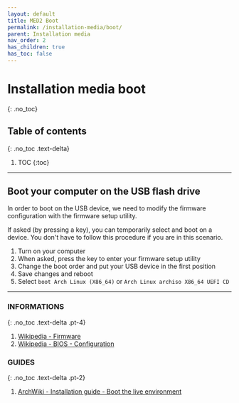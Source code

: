 ```yaml
---
layout: default
title: MED2 Boot
permalink: /installation-media/boot/
parent: Installation media
nav_order: 2
has_children: true
has_toc: false
---
```


# Installation media boot
{: .no_toc}

## Table of contents
{: .no_toc .text-delta}

1. TOC
{:toc}

---

## Boot your computer on the USB flash drive

In order to boot on the USB device, we need to modify the firmware configuration with the firmware setup utility.

If asked (by pressing a key), you can temporarily select and boot on a device. You don't have to follow this procedure if you are in this scenario.

1. Turn on your computer
1. When asked, press the key to enter your firmware setup utility
1. Change the boot order and put your USB device in the first position
1. Save changes and reboot
1. Select `boot Arch Linux (X86_64)` or `Arch Linux archiso X86_64 UEFI CD`

---

### INFORMATIONS
{: .no_toc .text-delta .pt-4}

1. [Wikipedia - Firmware](https://en.wikipedia.org/wiki/Firmware)
1. [Wikipedia - BIOS - Configuration](https://en.wikipedia.org/wiki/BIOS#Configuration)

### GUIDES
{: .no_toc .text-delta .pt-2}

1. [ArchWiki - Installation guide - Boot the live environment](https://wiki.archlinux.org/index.php/Installation_guide#Boot_the_live_environment)
